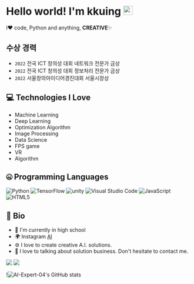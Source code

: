 # Hello world! I'm  kkuing <img src="https://media.giphy.com/media/hvRJCLFzcasrR4ia7z/giphy.gif" width="25px">

I❤️ code, Python and anything,  **CREATIVE**✨

## 수상 경력
- `2022` 전국 ICT 창의성 대회 네트워크 전문가 금상
- `2022` 전국 ICT 창의성 대회 정보처리 전문가 금상
- `2022` 서울창의아이디어경진대회 서울시장상

## 💻 Technologies I Love

- Machine Learning
- Deep Learning
- Optimization Algorithm
- Image Processing
- Data Science
- FPS game
- VR
- Algorithm

## 🤐 Programming Languages
<img alt="Python" src="https://img.shields.io/badge/python%20-%2314354C.svg?&style=for-the-badge&logo=python&logoColor=white"/> <img alt="TensorFlow" src="https://img.shields.io/badge/TensorFlow-%23FF6F00.svg?style=for-the-badge&logo=TensorFlow&logoColor=white"/> <img alt="unity" src="https://img.shields.io/badge/unity-%23000000.svg?style=for-the-badge&logo=unity&logoColor=white"/> <img alt="Visual Studio Code" src="https://img.shields.io/badge/Visual%20Studio%20Code-0078d7.svg?style=for-the-badge&logo=visual-studio-code&logoColor=white"/> <img alt="JavaScript" src="https://img.shields.io/badge/javascript-%23323330.svg?style=for-the-badge&logo=javascript&logoColor=%23F7DF1E"/> <img alt="HTML5" src="https://img.shields.io/badge/html5-%23E34F26.svg?style=for-the-badge&logo=html5&logoColor=white"/>

## 📘 Bio

- 🏢 I'm currently in high school
- 🌍 Instagram [AI](https://www.instagram.com/kku_ing._.04)
- ⚙️ I love to create creative A.I. solutions.
- 💬 I love to talking about solution business. Don't hesitate to contact me.

[<img src="https://img.shields.io/badge/Notion-000000?style=flat-square&logo=Notion&logoColor=white"/>](https://www.notion.so/b77080dea3684514ad123d83b0b05450?v=ae54004705974b7aa0580af1bbce02f1)
[<img src="https://img.shields.io/badge/Notion-000000?style=flat-square&logo=Notion&logoColor=white"/>](https://www.notion.so/R-sum-bd8775bc692e4c00bf791ceb10bd8e6a)

!![AI-Expert-04's GitHub stats](https://github-readme-stats.vercel.app/api?username=AI-Expert-04&theme=radical)

